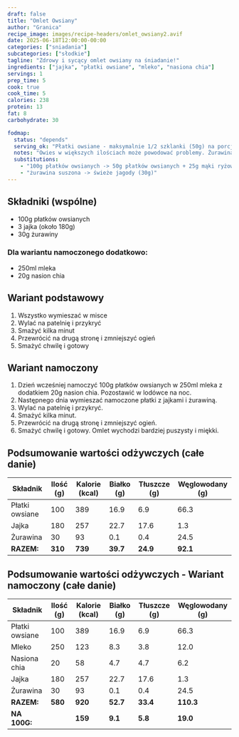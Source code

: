 ```yaml
---
draft: false
title: "Omlet Owsiany"
author: "Granica"
recipe_image: images/recipe-headers/omlet_owsiany2.avif
date: 2025-06-18T12:00:00-00:00
categories: ["sniadania"]
subcategories: ["słodkie"]
tagline: "Zdrowy i sycący omlet owsiany na śniadanie!"
ingredients: ["jajka", "płatki owsiane", "mleko", "nasiona chia"]
servings: 1
prep_time: 5
cook: true
cook_time: 5
calories: 238
protein: 13
fat: 8
carbohydrate: 30

fodmap:
  status: "depends"
  serving_ok: "Płatki owsiane - maksymalnie 1/2 szklanki (50g) na porcję"
  notes: "Owies w większych ilościach może powodować problemy. Żurawina suszona może zawierać dodatki. Nasiona chia są bezpieczne w małych ilościach (do 20g na porcję)."
  substitutions:
    - "100g płatków owsianych -> 50g płatków owsianych + 25g mąki ryżowej"
    - "żurawina suszona -> świeże jagody (30g)"
---
```


## Składniki (wspólne)
- 100g płatków owsianych
- 3 jajka (około 180g)
- 30g żurawiny

### Dla wariantu namoczonego dodatkowo:
- 250ml mleka
- 20g nasion chia

## Wariant podstawowy
1. Wszystko wymieszać w misce
2. Wylać na patelnię i przykryć
3. Smażyć kilka minut
4. Przewrócić na drugą stronę i zmniejszyć ogień
5. Smażyć chwilę i gotowy

## Wariant namoczony
1. Dzień wcześniej namoczyć 100g płatków owsianych w 250ml mleka z dodatkiem 20g nasion chia. Pozostawić w lodówce na noc.
2. Następnego dnia wymieszać namoczone płatki z jajkami i żurawiną.
3. Wylać na patelnię i przykryć.
4. Smażyć kilka minut.
5. Przewrócić na drugą stronę i zmniejszyć ogień.
6. Smażyć chwilę i gotowy. Omlet wychodzi bardziej puszysty i miękki.

## Podsumowanie wartości odżywczych (całe danie)

| Składnik         | Ilość (g) | Kalorie (kcal) | Białko (g) | Tłuszcze (g) | Węglowodany (g) |
|------------------|-----------|---------------|------------|--------------|-----------------|
| Płatki owsiane   | 100       | 389           | 16.9       | 6.9          | 66.3            |
| Jajka            | 180       | 257           | 22.7       | 17.6         | 1.3             |
| Żurawina         | 30        | 93            | 0.1        | 0.4          | 24.5            |
| **RAZEM:**       | **310**   | **739**       | **39.7**   | **24.9**     | **92.1**        |

## Podsumowanie wartości odżywczych - Wariant namoczony (całe danie)

| Składnik         | Ilość (g) | Kalorie (kcal) | Białko (g) | Tłuszcze (g) | Węglowodany (g) |
|------------------|-----------|----------------|------------|--------------|-----------------|
| Płatki owsiane   | 100       | 389            | 16.9       | 6.9          | 66.3            |
| Mleko            | 250       | 123            | 8.3        | 3.8          | 12.0            |
| Nasiona chia     | 20        | 58             | 4.7        | 4.7          | 6.2             |
| Jajka            | 180       | 257            | 22.7       | 17.6         | 1.3             |
| Żurawina         | 30        | 93             | 0.1        | 0.4          | 24.5            |
| **RAZEM:**       | **580**   | **920**        | **52.7**   | **33.4**     | **110.3**       |
| **NA 100G:**     |           | **159**        | **9.1**    | **5.8**      | **19.0**        |